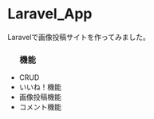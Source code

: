 # Laravel_App
Laravelで画像投稿サイトを作ってみました。
<ul>
<h3>機能</h3>
<li>CRUD</li>
<li>いいね！機能</li>
<li>画像投稿機能</li>
<li>コメント機能</li>
</ul>
